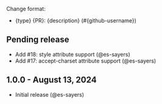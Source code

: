 Change format:
- {type} {PR}: {description} (#{github-username})

## Pending release
- Add #18: style attribute support (@es-sayers)
- Add #17: accept-charset attribute support (@es-sayers)

## 1.0.0 - August 13, 2024
- Initial release (@es-sayers)